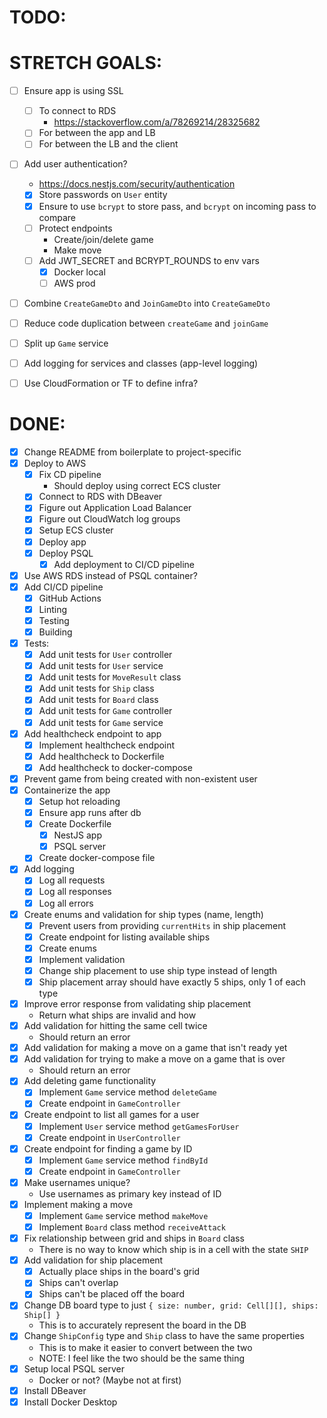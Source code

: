 # TODO:


# STRETCH GOALS:

- [ ] Ensure app is using SSL
  - [ ] To connect to RDS
    - https://stackoverflow.com/a/78269214/28325682
  - [ ] For between the app and LB
  - [ ] For between the LB and the client

- [ ] Add user authentication?
  - https://docs.nestjs.com/security/authentication
  - [x] Store passwords on `User` entity
  - [x] Ensure to use `bcrypt` to store pass, and `bcrypt` on incoming pass to compare
  - [ ] Protect endpoints
    - Create/join/delete game
    - Make move
  - [ ] Add JWT_SECRET and BCRYPT_ROUNDS to env vars
    - [x] Docker local
    - [ ] AWS prod
  
- [ ] Combine `CreateGameDto` and `JoinGameDto` into `CreateGameDto`

- [ ] Reduce code duplication between `createGame` and `joinGame`

- [ ] Split up `Game` service

- [ ] Add logging for services and classes (app-level logging)

- [ ] Use CloudFormation or TF to define infra?


# DONE:

- [x] Change README from boilerplate to project-specific
- [x] Deploy to AWS
  - [x] Fix CD pipeline
    - Should deploy using correct ECS cluster
  - [x] Connect to RDS with DBeaver
  - [x] Figure out Application Load Balancer
  - [x] Figure out CloudWatch log groups
  - [x] Setup ECS cluster
  - [x] Deploy app
  - [x] Deploy PSQL
	- [x] Add deployment to CI/CD pipeline
- [x] Use AWS RDS instead of PSQL container?
- [x] Add CI/CD pipeline
  - [x] GitHub Actions
  - [x] Linting
  - [x] Testing
  - [x] Building
- [x] Tests:
  - [x] Add unit tests for `User` controller
  - [x] Add unit tests for `User` service
  - [x] Add unit tests for `MoveResult` class
  - [x] Add unit tests for `Ship` class
  - [x] Add unit tests for `Board` class
  - [x] Add unit tests for `Game` controller
  - [x] Add unit tests for `Game` service
- [x] Add healthcheck endpoint to app
  - [x] Implement healthcheck endpoint
  - [x] Add healthcheck to Dockerfile
  - [x] Add healthcheck to docker-compose
- [x] Prevent game from being created with non-existent user
- [x] Containerize the app
  - [x] Setup hot reloading
  - [x] Ensure app runs after db
  - [x] Create Dockerfile
    - [x] NestJS app
    - [x] PSQL server
  - [x] Create docker-compose file
- [x] Add logging
  - [x] Log all requests
  - [x] Log all responses
  - [x] Log all errors
- [x] Create enums and validation for ship types (name, length)
  - [x] Prevent users from providing `currentHits` in ship placement
  - [x] Create endpoint for listing available ships
  - [x] Create enums
  - [x] Implement validation
  - [x] Change ship placement to use ship type instead of length
  - [x] Ship placement array should have exactly 5 ships, only 1 of each type
- [x] Improve error response from validating ship placement
  - Return what ships are invalid and how
- [x] Add validation for hitting the same cell twice
  - Should return an error
- [x] Add validation for making a move on a game that isn't ready yet
- [x] Add validation for trying to make a move on a game that is over
  - Should return an error
- [x] Add deleting game functionality
  - [x] Implement `Game` service method `deleteGame`
  - [x] Create endpoint in `GameController`
- [x] Create endpoint to list all games for a user
  - [x] Implement `User` service method `getGamesForUser`
  - [x] Create endpoint in `UserController`
- [x] Create endpoint for finding a game by ID
  - [x] Implement `Game` service method `findById`
  - [x] Create endpoint in `GameController`
- [x] Make usernames unique?
  - Use usernames as primary key instead of ID
- [x] Implement making a move
  - [x] Implement `Game` service method `makeMove`
  - [x] Implement `Board` class method `receiveAttack`
- [x] Fix relationship between grid and ships in `Board` class
  - There is no way to know which ship is in a cell with the state `SHIP`
- [x] Add validation for ship placement
  - [x] Actually place ships in the board's grid
  - [x] Ships can't overlap
  - [x] Ships can't be placed off the board
- [x] Change DB board type to just `{ size: number, grid: Cell[][], ships: Ship[] }`
  - This is to accurately represent the board in the DB
- [x] Change `ShipConfig` type and `Ship` class to have the same properties
  - This is to make it easier to convert between the two
  - NOTE: I feel like the two should be the same thing
- [x] Setup local PSQL server
  - Docker or not? (Maybe not at first)
- [x] Install DBeaver
- [x] Install Docker Desktop
